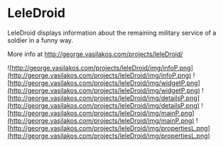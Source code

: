 # LeleDroid #
LeleDroid displays information about the remaining military service of a soldier in a funny way.

More info at http://george.vasilakos.com/projects/leleDroid/

![http://george.vasilakos.com/projects/leleDroid/img/infoP.png](http://george.vasilakos.com/projects/leleDroid/img/infoP.png) ![http://george.vasilakos.com/projects/leleDroid/img/widgetP.png](http://george.vasilakos.com/projects/leleDroid/img/widgetP.png) ![http://george.vasilakos.com/projects/leleDroid/img/detailsP.png](http://george.vasilakos.com/projects/leleDroid/img/detailsP.png)
![http://george.vasilakos.com/projects/leleDroid/img/mainP.png](http://george.vasilakos.com/projects/leleDroid/img/mainP.png)
![http://george.vasilakos.com/projects/leleDroid/img/propertiesL.png](http://george.vasilakos.com/projects/leleDroid/img/propertiesL.png)